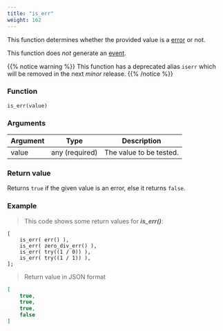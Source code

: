 ```yaml
---
title: "is_err"
weight: 162
---
```


This function determines whether the provided value is a [error](../../data-types/error) or not.

This function does *not* generate an [event](../../overview/events).

{{% notice warning %}}
This function has a deprecated alias `iserr` which will be removed in the next *minor* release.
{{% /notice %}}

### Function

`is_err(value)`

### Arguments

Argument | Type | Description
-------- | ---- | -----------
value | any (required) | The value to be tested.

### Return value

Returns `true` if the given value is an error, else it returns `false`.

### Example

> This code shows some return values for ***is_err()***:

```thingsdb,json_response
[
    is_err( err() ),
    is_err( zero_div_err() ),
    is_err( try((1 / 0)) ),
    is_err( try((1 / 1)) ),
];
```

> Return value in JSON format

```json
[
    true,
    true,
    true,
    false
]
```
